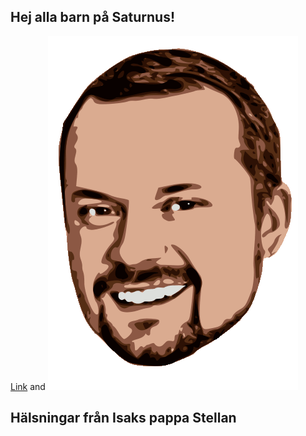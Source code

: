 ## Hej alla barn på Saturnus!
[Link](url) and ![Image](stellanim.gif)
## Hälsningar från Isaks pappa Stellan
